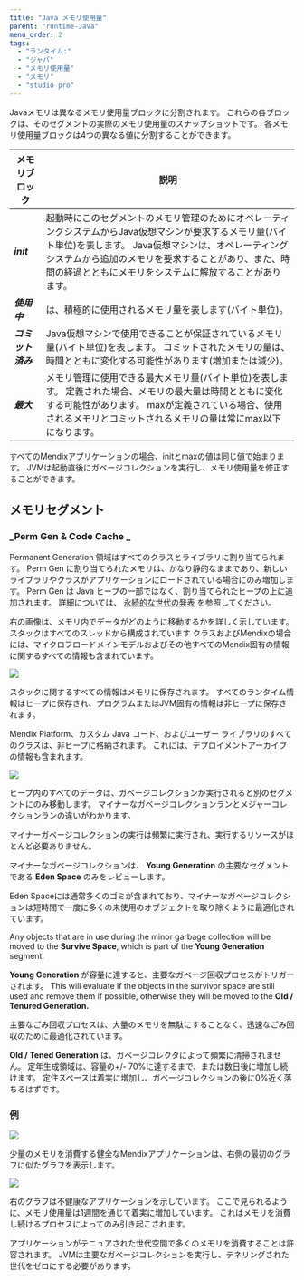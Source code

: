 ```yaml
---
title: "Java メモリ使用量"
parent: "runtime-Java"
menu_order: 2
tags:
  - "ランタイム:"
  - "ジャバ"
  - "メモリ使用量"
  - "メモリ"
  - "studio pro"
---
```


Javaメモリは異なるメモリ使用量ブロックに分割されます。 これらの各ブロックは、そのセグメントの実際のメモリ使用量のスナップショットです。 各メモリ使用量ブロックは4つの異なる値に分割することができます。

| メモリブロック      | 説明                                                                                                                                             |
| ------------ | ---------------------------------------------------------------------------------------------------------------------------------------------- |
| **_init_**   | 起動時にこのセグメントのメモリ管理のためにオペレーティングシステムからJava仮想マシンが要求するメモリ量(バイト単位)を表します。 Java仮想マシンは、オペレーティングシステムから追加のメモリを要求することがあり、また、時間の経過とともにメモリをシステムに解放することがあります。 |
| **_使用中_**    | は、積極的に使用されるメモリ量を表します(バイト単位)。                                                                                                                   |
| **_コミット済み_** | Java仮想マシンで使用できることが保証されているメモリ量(バイト単位)を表します。 コミットされたメモリの量は、時間とともに変化する可能性があります(増加または減少)。                                                          |
| **_最大_**     | メモリ管理に使用できる最大メモリ量(バイト単位)を表します。 定義された場合、メモリの最大量は時間とともに変化する可能性があります。 maxが定義されている場合、使用されるメモリとコミットされるメモリの量は常にmax以下になります。                           |

すべてのMendixアプリケーションの場合、initとmaxの値は同じ値で始まります。 JVMは起動直後にガベージコレクションを実行し、メモリ使用量を修正することができます。

## メモリセグメント

### **_Perm Gen & Code Cache _**

Permanent Generation 領域はすべてのクラスとライブラリに割り当てられます。 Perm Gen に割り当てられたメモリは、かなり静的なままであり、新しいライブラリやクラスがアプリケーションにロードされている場合にのみ増加します。 Perm Gen は Java ヒープの一部ではなく、割り当てられたヒープの上に追加されます。 詳細については、 [永続的な世代の発表](https://blogs.oracle.com/jonthecollector/presenting-the-permanent-generation) を参照してください。

右の画像は、メモリ内でデータがどのように移動するかを詳しく示しています。 スタックはすべてのスレッドから構成されています クラスおよびMendixの場合には、マイクロフロードメインモデルおよびその他すべてのMendix固有の情報に関するすべての情報も含まれています。

![](attachments/16714070/16844065.png)

スタックに関するすべての情報はメモリに保存されます。 すべてのランタイム情報はヒープに保存され、プログラムまたはJVM固有の情報は非ヒープに保存されます。

Mendix Platform、カスタム Java コード、およびユーザー ライブラリのすべてのクラスは、非ヒープに格納されます。 これには、デプロイメントアーカイブの情報も含まれます。

![](attachments/16714070/16844066.png)

ヒープ内のすべてのデータは、ガベージコレクションが実行されると別のセグメントにのみ移動します。 マイナーなガベージコレクションランとメジャーコレクションランの違いがわかります。

マイナーガベージコレクションの実行は頻繁に実行され、実行するリソースがほとんど必要ありません。

マイナーなガベージコレクションは、 **Young Generation** の主要なセグメントである **Eden Space** のみをレビューします。

Eden Spaceには通常多くのゴミが含まれており、マイナーなガベージコレクションは短時間で一度に多くの未使用のオブジェクトを取り除くように最適化されています。

Any objects that are in use during the minor garbage collection will be moved to the **Survive Space**, which is part of the **Young Generation** segment.

**Young Generation** が容量に達すると、主要なガベージ回収プロセスがトリガーされます。 This will evaluate if the objects in the survivor space are still used and remove them if possible, otherwise they will be moved to the **Old / Tenured Generation.**

主要なごみ回収プロセスは、大量のメモリを無駄にすることなく、迅速なごみ回収のために最適化されています。

**Old / Tened Generation** は、ガベージコレクタによって頻繁に清掃されません。 定年生成領域は、容量の+/- 70%に達するまで、または数日後に増加し続けます。 定住スペースは着実に増加し、ガベージコレクションの後に0%近く落ちるはずです。

### 例

![](attachments/16714070/16844068.png)

少量のメモリを消費する健全なMendixアプリケーションは、右側の最初のグラフに似たグラフを表示します。

![](attachments/16714070/16844067.png)

右のグラフは不健康なアプリケーションを示しています。 ここで見られるように、メモリ使用量は1週間を通じて着実に増加しています。 これはメモリを消費し続けるプロセスによってのみ引き起こされます。

アプリケーションがテニュアされた世代空間で多くのメモリを消費することは許容されます。 JVMは主要なガベージコレクションを実行し、テネリングされた世代をゼロにする必要があります。
